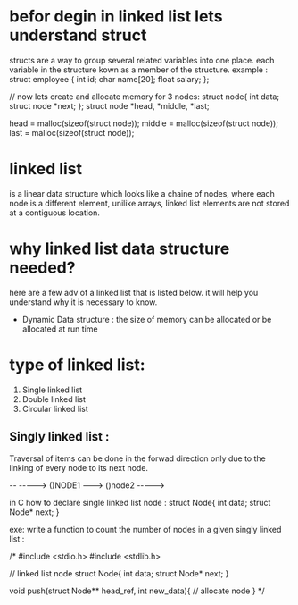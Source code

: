 # befor degin in linked list lets understand struct
structs are a way to group several related variables into one place. each variable in the structure kown as a member of the structure.
example : 
struct employee
{
    int id;
    char name[20];
    float salary;
};

// now lets create and allocate memory for 3 nodes:
struct node{
    int data;
    struct node *next;
};
struct node *head, *middle, *last;

head = malloc(sizeof(struct node));
middle = malloc(sizeof(struct node));
last = malloc(sizeof(struct node));

# linked list 
is a linear data structure which looks like a chaine of nodes, where each node is a different element,
unilike arrays, linked list elements are not stored at a contiguous location.

# why linked list data structure needed?
here are a few adv of a linked list that is listed below. it will help you understand why it is necessary to know.
- Dynamic Data structure : the size of memory can be allocated or be allocated at run time

# type of linked list:
1. Single linked list
2. Double linked list
3. Circular linked list

## Singly linked list :
Traversal of items can be done in the forwad direction only due to the linking of every node to its next node.


--<HEAD> -----> (<data><next>)NODE1 ---> (<data><next>)node2 ----->

in C how to declare single linked list node :
struct Node{
    int data;
    struct Node* next;
}

exe:
write a function to count the number of nodes in a given singly linked list :

/*
#include <stdio.h>
#include <stdlib.h>

// linked list node
struct Node{
    int data;
    struct Node* next;
}

void push(struct Node** head_ref, int new_data){
    // allocate node
}
*/